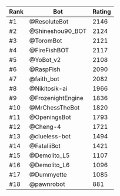 Rank|Bot|Rating
---|---|---
#1|@ResoluteBot|2146
#2|@Shineshou90_BOT|2124
#3|@ToromBot|2121
#4|@FireFishBOT|2117
#5|@YoBot_v2|2108
#6|@RaspFish|2090
#7|@faith_bot|2082
#8|@Nikitosik-ai|1966
#9|@FrozenightEngine|1836
#10|@MrChessTheBot|1820
#11|@OpeningsBot|1793
#12|@Cheng-4|1721
#13|@clueless-bot|1494
#14|@FataliiBot|1421
#15|@Demolito_L5|1107
#16|@Demolito_L6|1096
#17|@Dummyette|1085
#18|@pawnrobot|881
